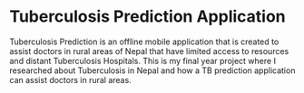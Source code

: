# Tuberculosis Prediction Application



Tuberculosis Prediction is an offline mobile application that is created to assist doctors in rural areas of Nepal that have limited access to resources and distant Tuberculosis Hospitals.
This is my final year project where I researched about Tuberculosis in Nepal and how a TB prediction application can assist doctors in rural areas.




